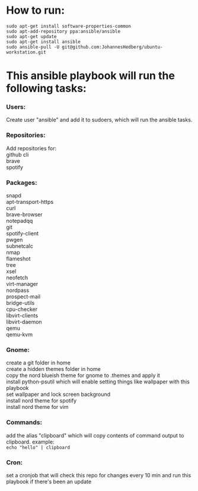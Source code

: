 # How to run:
```
sudo apt-get install software-properties-common  
sudo apt-add-repository ppa:ansible/ansible  
sudo apt-get update  
sudo apt-get install ansible  
sudo ansible-pull -U git@github.com:JohannesHedberg/ubuntu-workstation.git
```


# This ansible playbook will run the following tasks: 
### Users:
Create user "ansible" and add it to sudoers, which will run the ansible tasks.

### Repositories:
Add repositories for:  
github cli  
brave  
spotify  

### Packages:
snapd  
apt-transport-https  
curl  
brave-browser  
notepadqq  
git  
spotify-client  
pwgen  
subnetcalc  
nmap  
flameshot  
tree  
xsel  
neofetch  
virt-manager  
nordpass  
prospect-mail  
bridge-utils  
cpu-checker  
libvirt-clients  
libvirt-daemon  
qemu  
qemu-kvm  



### Gnome:
create a git folder in home  
create a hidden themes folder in home  
copy the nord blueish theme for gnome to .themes and apply it  
install python-psutil which will enable setting things like wallpaper with this playbook  
set wallpaper and lock screen background  
install nord theme for spotify  
install nord theme for vim    

### Commands:
add the alias "clipboard" which will copy contents of command output to clipboard. example:  
`echo "hello" | clipboard` 

### Cron:
set a cronjob that will check this repo for changes every 10 min and run this playbook if there's been an update 
